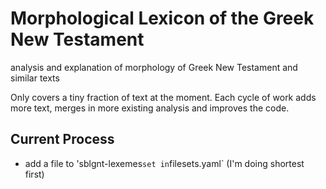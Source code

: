 # Morphological Lexicon of the Greek New Testament

analysis and explanation of morphology of Greek New Testament and similar texts

Only covers a tiny fraction of text at the moment. Each cycle of work adds more
text, merges in more existing analysis and improves the code.

## Current Process

* add a file to 'sblgnt-lexemes` set in `filesets.yaml` (I'm doing shortest first)
